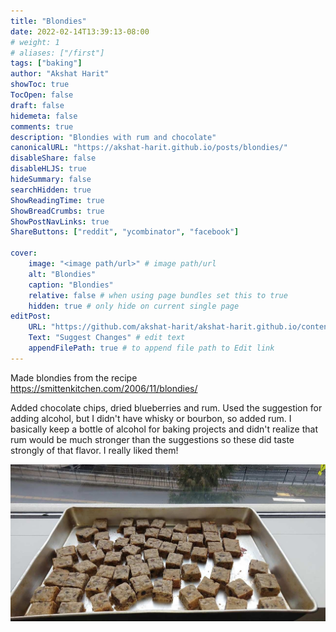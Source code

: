 ```yaml
---
title: "Blondies"
date: 2022-02-14T13:39:13-08:00
# weight: 1
# aliases: ["/first"]
tags: ["baking"]
author: "Akshat Harit"
showToc: true
TocOpen: false
draft: false
hidemeta: false
comments: true
description: "Blondies with rum and chocolate"
canonicalURL: "https://akshat-harit.github.io/posts/blondies/"
disableShare: false
disableHLJS: true
hideSummary: false
searchHidden: true
ShowReadingTime: true
ShowBreadCrumbs: true
ShowPostNavLinks: true
ShareButtons: ["reddit", "ycombinator", "facebook"]

cover:
    image: "<image path/url>" # image path/url
    alt: "Blondies"
    caption: "Blondies"
    relative: false # when using page bundles set this to true
    hidden: true # only hide on current single page
editPost:
    URL: "https://github.com/akshat-harit/akshat-harit.github.io/content"
    Text: "Suggest Changes" # edit text
    appendFilePath: true # to append file path to Edit link
---
```


Made blondies from the recipe <https://smittenkitchen.com/2006/11/blondies/>

Added chocolate chips, dried blueberries and rum.
Used the suggestion for adding alcohol, but I didn't have whisky or bourbon, so added rum.
I basically keep a bottle of alcohol for baking projects and didn't realize that rum would be much stronger than the suggestions so these did taste strongly of that flavor. I really liked them!

![Blondies with chocolate and rum](../../images/blondies.jpg)
